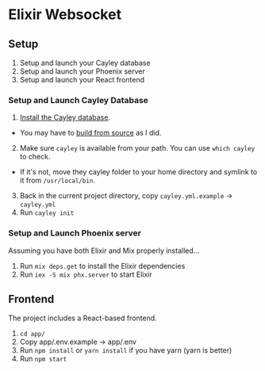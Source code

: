 # Elixir Websocket

## Setup

1) Setup and launch your Cayley database
2) Setup and launch your Phoenix server
3) Setup and launch your React frontend


### Setup and Launch Cayley Database

1) [Install the Cayley database](https://github.com/cayleygraph/cayley/blob/master/docs/installation.md).
  * You may have to [build from source](https://github.com/cayleygraph/cayley/blob/master/docs/contributing.md) as I did.
2) Make sure `cayley` is available from your path. You can use `which cayley` to check.
  * If it's not, move they cayley folder to your home directory and symlink to it from `/usr/local/bin`.
3) Back in the current project directory, copy `cayley.yml.example` -> `cayley.yml`
4) Run `cayley init`


### Setup and Launch Phoenix server

Assuming you have both Elixir and Mix properly installed...

1) Run `mix deps.get` to install the Elixir dependencies
2) Run `iex -S mix phx.server` to start Elixir


## Frontend

The project includes a React-based frontend.

1) `cd app/`
2) Copy app/.env.example -> app/.env
3) Run `npm install` or `yarn install` if you have yarn (yarn is better)
4) Run `npm start`


